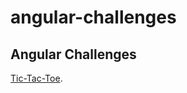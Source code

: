 # angular-challenges

## Angular Challenges

[Tic-Tac-Toe](https://github.com/cleophasmashiri/tictactoe-angular).
